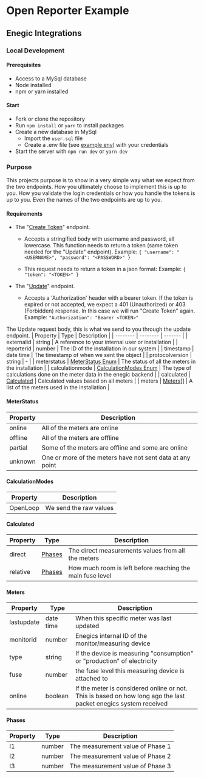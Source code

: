 # Open Reporter Example

## Enegic Integrations
### Local Development
#### Prerequisites
* Access to a MySql database
* Node installed
* npm or yarn installed

#### Start
* Fork or clone the repository
*  Run `npm install` or `yarn` to install packages
*  Create a new database in MySql
    * Import the `user.sql` file
    * Create a .env file (see [example env](.env.example)) with your credentials
* Start the server with `npm run dev` or `yarn dev`

### Purpose

This projects purpose is to show in a very simple way what we expect from the two endpoints. How you ultimately choose to implement this is up to you. How you validate the login credentials or how you handle the tokens is up to you. Even the names of the two endpoints are up to you.

#### Requirements
* The "[Create Token](/requests/createToken.js)" endpoint.
    
    * Accepts a stringified body with username and password, all lowercase. This function needs to return a token (same token needed for the "Update" endpoint).
    Example: `{ "username": "<USERNAME>", "password": "<PASSWORD>" }`

    * This request needs to return a token in a json format:
    Example: `{ "token": "<TOKEN>" }`

* The "[Update](/requests/update.js)" endpoint.
    * Accepts a 'Authorization' header with a bearer token. If the token is expired or not accepted, we expect a 401 (Unauthorized) or 403 (Forbidden) response. In this case we will run "Create Token" again.
    Example: `"Authorization": "Bearer <TOKEN>"`

The Update request body, this is what we send to you through the update endpoint.
| Property | Type | Description |
| -------- | -------- | ------- | 
| externalid | string | A reference to your internal user or installation |
| reporterid | number | The ID of the installation in our system |
| timestamp | date time | The timestamp of when we sent the object |
| protocolversion | string | - |
| meterstatus | [MeterStatus Enum](#meterstatus) | The status of all the meters in the installation |
| calculationmode | [CalculationModes Enum](#calculationmodes) | The type of calculations done on the meter data in the enegic backend |
| calculated | [Calculated](#calculated) | Calculated values based on all meters |
| meters | [Meters](#meters)[] | A list of the meters used in the installation |

#### MeterStatus

| Property | Description |
| -------- |------- |
| online | All of the meters are online |
| offline | All of the meters are offline |
| partial | Some of the meters are offline and some are online |
| unknown | One or more of the meters have not sent data at any point |

#### CalculationModes

| Property | Description |
| -------- |------- |
| OpenLoop | We send the raw values |

#### Calculated

| Property | Type | Description |
| -------- |------- | --------- |
| direct | [Phases](#phases) | The direct measurements values from all the meters |
| relative | [Phases](#phases) | How much room is left before reaching the main fuse level |

#### Meters
| Property | Type | Description |
| -------- |------- | ------- |
| lastupdate | date time | When this specific meter was last updated |
| monitorid | number | Enegics internal ID of the monitor/measuring device |
| type | string | If the device is measuring "consumption" or "production" of electricity | 
| fuse | number | the fuse level this measuring device is  attached to |
| online | boolean | If the meter is considered online or not. This is based on how long ago the  last packet enegics system received |

#### Phases
| Property | Type | Description |
| -------- | ------- | ------- |
| l1 | number | The measurement value of Phase 1 |
| l2 | number | The measurement value of Phase 2 |
| l3 | number | The measurement value of Phase 3 |